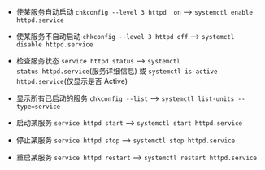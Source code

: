 
* 使某服务自动启动
    `chkconfig --level 3 httpd  on` --> `systemctl enable httpd.service`

* 使某服务不自动启动
    `chkconfig --level 3 httpd off` --> `systemctl disable httpd.service`

* 检查服务状态
    `service httpd status` --> `systemctl status httpd.service`(服务详细信息) 或 `systemctl is-active httpd.service`(仅显示是否 Active)

* 显示所有已启动的服务
    `chkconfig --list` --> `systemctl list-units --type=service`

* 启动某服务
    `service httpd start` --> `systemctl start httpd.service`

* 停止某服务
    `service httpd stop` --> `systemctl stop httpd.service`

* 重启某服务
    `service httpd restart` --> `systemctl restart httpd.service`




